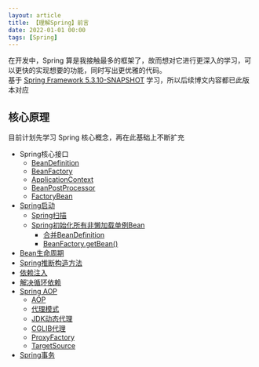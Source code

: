```yaml
---
layout: article
title: 【理解Spring】前言
date: 2022-01-01 00:00
tags: [Spring]
---
```


在开发中，Spring 算是我接触最多的框架了，故而想对它进行更深入的学习，可以更快的实现想要的功能，同时写出更优雅的代码。  
基于 [Spring Framework 5.3.10-SNAPSHOT](https://github.com/spring-projects/spring-framework/tree/v5.3.10) 学习，所以后续博文内容都已此版本对应

## 核心原理
目前计划先学习 Spring 核心概念，再在此基础上不断扩充 
- Spring核心接口
  - [BeanDefinition](https://azh3ng.com/2022/01/02/Spring-BeanDefinition.html)
  - [BeanFactory](https://azh3ng.com/2022/01/03/Spring-BeanFactory.html)
  - [ApplicationContext](https://azh3ng.com/2022/01/04/Spring-ApplicationContext.html)
  - [BeanPostProcessor](https://azh3ng.com/2022/01/05/Spring-BeanPostProcessor.html)
  - [FactoryBean](https://azh3ng.com/2022/01/05/Spring-FactoryBean.html)
- [Spring启动](https://azh3ng.com/2022/01/06/Spring-startup.html)
  - [Spring扫描](https://azh3ng.com/2022/01/07/Spring-scan.html)
  - [Spring初始化所有非懒加载单例Bean](https://azh3ng.com/2022/01/08/Spring-initializes-non-lazy-singleton-beans.html)
    - [合并BeanDefinition]()
    - [BeanFactory.getBean()](https://azh3ng.com/2022/01/10/Spring-BeanFactory-getBean.html)
- [Bean生命周期](https://azh3ng.com/2022/01/12/Spring-Bean-lifecycle.html)
- [Spring推断构造方法](https://azh3ng.com/2022/01/13/Spring-infer-constructor.html)
- [依赖注入](https://azh3ng.com/2022/01/14/Spring-Dependency-Injection.html)
- [解决循环依赖](https://azh3ng.com/2022/01/15/Spring-resolve-circular-dependencies.html)
- [Spring AOP](https://azh3ng.com/2022/01/16/Spring-AOP.html)
  - [AOP](https://azh3ng.com/2022/01/16/AOP.html)
  - [代理模式](https://azh3ng.com/2022/01/16/Proxy-Pattern.html)
  - [JDK动态代理](https://azh3ng.com/2022/01/16/JDK-Proxy.html)
  - [CGLIB代理](https://azh3ng.com/2022/01/16/CGLIB-Proxy.html)
  - [ProxyFactory](https://azh3ng.com/2022/01/16/ProxyFactory.html)
  - [TargetSource](https://azh3ng.com/2022/01/16/TargetSource.html)
- [Spring事务](https://azh3ng.com/2022/01/17/Spring-Transaction.html)

